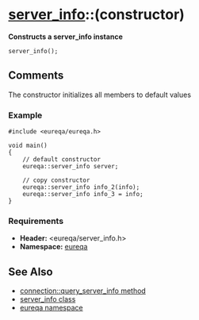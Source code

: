 # [server\_info](doc_server_info.md)::(constructor) #

**Constructs a server\_info instance**

```
server_info();
```

## Comments ##
The constructor initializes all members to default values

### Example ###
```
#include <eureqa/eureqa.h>

void main()
{
    // default constructor
    eureqa::server_info server;
    
    // copy constructor
    eureqa::server_info info_2(info);
    eureqa::server_info info_3 = info;
}
```

### Requirements ###
  * **Header:** <eureqa/server\_info.h>
  * **Namespace:** [eureqa](doc_intro.md)

## See Also ##
  * [connection::query\_server\_info method](doc_connection_query_server_info.md)
  * [server\_info class](doc_server_info.md)
  * [eureqa namespace](doc_intro.md)